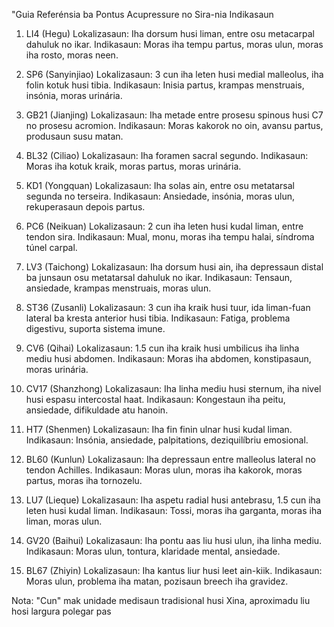 "Guia Referénsia ba Pontus Acupressure no Sira-nia Indikasaun

1. LI4 (Hegu)
   Lokalizasaun: Iha dorsum husi liman, entre osu metacarpal dahuluk no ikar.
   Indikasaun: Moras iha tempu partus, moras ulun, moras iha rosto, moras neen.

2. SP6 (Sanyinjiao)
   Lokalizasaun: 3 cun iha leten husi medial malleolus, iha folin kotuk husi tibia.
   Indikasaun: Inisia partus, krampas menstruais, insónia, moras urinária.

3. GB21 (Jianjing)
   Lokalizasaun: Iha metade entre prosesu spinous husi C7 no prosesu acromion.
   Indikasaun: Moras kakorok no oin, avansu partus, produsaun susu matan.

4. BL32 (Ciliao)
   Lokalizasaun: Iha foramen sacral segundo.
   Indikasaun: Moras iha kotuk kraik, moras partus, moras urinária.

5. KD1 (Yongquan)
   Lokalizasaun: Iha solas ain, entre osu metatarsal segunda no terseira.
   Indikasaun: Ansiedade, insónia, moras ulun, rekuperasaun depois partus.

6. PC6 (Neikuan)
   Lokalizasaun: 2 cun iha leten husi kudal liman, entre tendon sira.
   Indikasaun: Mual, monu, moras iha tempu halai, síndroma túnel carpal.

7. LV3 (Taichong)
   Lokalizasaun: Iha dorsum husi ain, iha depressaun distal ba junsaun osu metatarsal dahuluk no ikar.
   Indikasaun: Tensaun, ansiedade, krampas menstruais, moras ulun.

8. ST36 (Zusanli)
   Lokalizasaun: 3 cun iha kraik husi tuur, ida liman-fuan lateral ba kresta anterior husi tibia.
   Indikasaun: Fatiga, problema digestivu, suporta sistema imune.

9. CV6 (Qihai)
   Lokalizasaun: 1.5 cun iha kraik husi umbilicus iha linha mediu husi abdomen.
   Indikasaun: Moras iha abdomen, konstipasaun, moras urinária.

10. CV17 (Shanzhong)
    Lokalizasaun: Iha linha mediu husi sternum, iha nivel husi espasu intercostal haat.
    Indikasaun: Kongestaun iha peitu, ansiedade, difikuldade atu hanoin.

11. HT7 (Shenmen)
    Lokalizasaun: Iha fin finin ulnar husi kudal liman.
    Indikasaun: Insónia, ansiedade, palpitations, deziquilíbriu emosional.

12. BL60 (Kunlun)
    Lokalizasaun: Iha depressaun entre malleolus lateral no tendon Achilles.
    Indikasaun: Moras ulun, moras iha kakorok, moras partus, moras iha tornozelu.

13. LU7 (Lieque)
    Lokalizasaun: Iha aspetu radial husi antebrasu, 1.5 cun iha leten husi kudal liman.
    Indikasaun: Tossi, moras iha garganta, moras iha liman, moras ulun.

14. GV20 (Baihui)
    Lokalizasaun: Iha pontu aas liu husi ulun, iha linha mediu.
    Indikasaun: Moras ulun, tontura, klaridade mental, ansiedade.

15. BL67 (Zhiyin)
    Lokalizasaun: Iha kantus liur husi leet ain-kiik.
    Indikasaun: Moras ulun, problema iha matan, pozisaun breech iha gravidez.

Nota: "Cun" mak unidade medisaun tradisional husi Xina, aproximadu liu hosi largura polegar pas